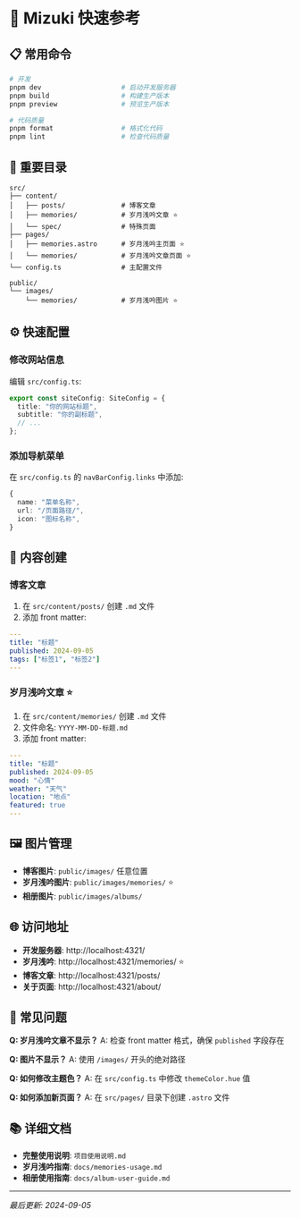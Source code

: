 # 🚀 Mizuki 快速参考

## 📋 常用命令

```bash
# 开发
pnpm dev                    # 启动开发服务器
pnpm build                  # 构建生产版本
pnpm preview                # 预览生产版本

# 代码质量
pnpm format                 # 格式化代码
pnpm lint                   # 检查代码质量
```

## 📁 重要目录

```
src/
├── content/
│   ├── posts/              # 博客文章
│   ├── memories/           # 岁月浅吟文章 ⭐
│   └── spec/               # 特殊页面
├── pages/
│   ├── memories.astro      # 岁月浅吟主页面 ⭐
│   └── memories/           # 岁月浅吟文章页面 ⭐
└── config.ts               # 主配置文件

public/
└── images/
    └── memories/           # 岁月浅吟图片 ⭐
```

## ⚙️ 快速配置

### 修改网站信息
编辑 `src/config.ts`:
```typescript
export const siteConfig: SiteConfig = {
  title: "你的网站标题",
  subtitle: "你的副标题",
  // ...
};
```

### 添加导航菜单
在 `src/config.ts` 的 `navBarConfig.links` 中添加:
```typescript
{
  name: "菜单名称",
  url: "/页面路径/",
  icon: "图标名称",
}
```

## 📝 内容创建

### 博客文章
1. 在 `src/content/posts/` 创建 `.md` 文件
2. 添加 front matter:
```yaml
---
title: "标题"
published: 2024-09-05
tags: ["标签1", "标签2"]
---
```

### 岁月浅吟文章 ⭐
1. 在 `src/content/memories/` 创建 `.md` 文件
2. 文件命名: `YYYY-MM-DD-标题.md`
3. 添加 front matter:
```yaml
---
title: "标题"
published: 2024-09-05
mood: "心情"
weather: "天气"
location: "地点"
featured: true
---
```

## 🖼️ 图片管理

- **博客图片**: `public/images/` 任意位置
- **岁月浅吟图片**: `public/images/memories/` ⭐
- **相册图片**: `public/images/albums/`

## 🌐 访问地址

- **开发服务器**: http://localhost:4321/
- **岁月浅吟**: http://localhost:4321/memories/ ⭐
- **博客文章**: http://localhost:4321/posts/
- **关于页面**: http://localhost:4321/about/

## 🔧 常见问题

**Q: 岁月浅吟文章不显示？**
A: 检查 front matter 格式，确保 `published` 字段存在

**Q: 图片不显示？**
A: 使用 `/images/` 开头的绝对路径

**Q: 如何修改主题色？**
A: 在 `src/config.ts` 中修改 `themeColor.hue` 值

**Q: 如何添加新页面？**
A: 在 `src/pages/` 目录下创建 `.astro` 文件

## 📚 详细文档

- **完整使用说明**: `项目使用说明.md`
- **岁月浅吟指南**: `docs/memories-usage.md`
- **相册使用指南**: `docs/album-user-guide.md`

---
*最后更新: 2024-09-05*
